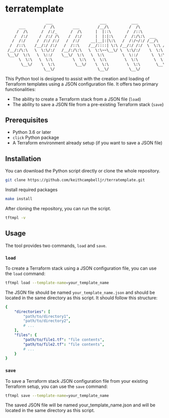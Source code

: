 # terratemplate
```txt
                  ___                     ___           ___                 
      ___        /  /\        ___        /__/\         /  /\                
     /  /\      /  /:/_      /  /\      |  |::\       /  /::\               
    /  /:/     /  /:/ /\    /  /:/      |  |:|:\     /  /:/\:\  ___     ___ 
   /  /:/     /  /:/ /:/   /  /:/     __|__|:|\:\   /  /:/~/:/ /__/\   /  /\
  /  /::\    /__/:/ /:/   /  /::\    /__/::::| \:\ /__/:/ /:/  \  \:\ /  /:/
 /__/:/\:\   \  \:\/:/   /__/:/\:\   \  \:\~~\__\/ \  \:\/:/    \  \:\  /:/ 
 \__\/  \:\   \  \::/    \__\/  \:\   \  \:\        \  \::/      \  \:\/:/  
      \  \:\   \  \:\         \  \:\   \  \:\        \  \:\       \  \::/   
       \__\/    \  \:\         \__\/    \  \:\        \  \:\       \__\/    
                 \__\/                   \__\/         \__\/                
```

This Python tool is designed to assist with the creation and loading of Terraform templates using a JSON configuration file. It offers two primary functionalities:
- The ability to create a Terraform stack from a JSON file (`load`)
- The ability to save a JSON file from a pre-existing Terraform stack (`save`)

## Prerequisites

- Python 3.6 or later
- `click` Python package
- A Terraform environment already setup (if you want to save a JSON file)

## Installation

You can download the Python script directly or clone the whole repository.

```bash
git clone https://github.com/keithcampbelljr/terratemplate.git
```

Install required packages
```bash
make install
```

After cloning the repository, you can run the script.

```bash
tftmpl -v
```

## Usage

The tool provides two commands, `load` and `save`.

### `load`

To create a Terraform stack using a JSON configuration file, you can use the `load` command:

```bash
tftmpl load --template-name=your_template_name
```

The JSON file should be named `your_template_name.json` and should be located in the same directory as this script. It should follow this structure:

```yaml
{
    "directories": [
        "path/to/directory1",
        "path/to/directory2",
        # ...
    ],
    "files": {
        "path/to/file1.tf": "file contents",
        "path/to/file2.tf": "file contents",
        # ...
    }
}
```

### `save`

To save a Terraform stack JSON configuration file from your existing Terraform setup, you can use the `save` command:

```bash
tftmpl save --template-name=your_template_name
```

The saved JSON file will be named your_template_name.json and will be located in the same directory as this script.

